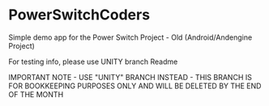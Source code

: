 # PowerSwitchCoders
Simple demo app for the Power Switch Project - Old (Android/Andengine Project)

For testing info, please use UNITY branch Readme

IMPORTANT NOTE - USE "UNITY" BRANCH INSTEAD - THIS BRANCH IS FOR BOOKKEEPING PURPOSES ONLY AND WILL BE DELETED BY THE END OF THE MONTH
